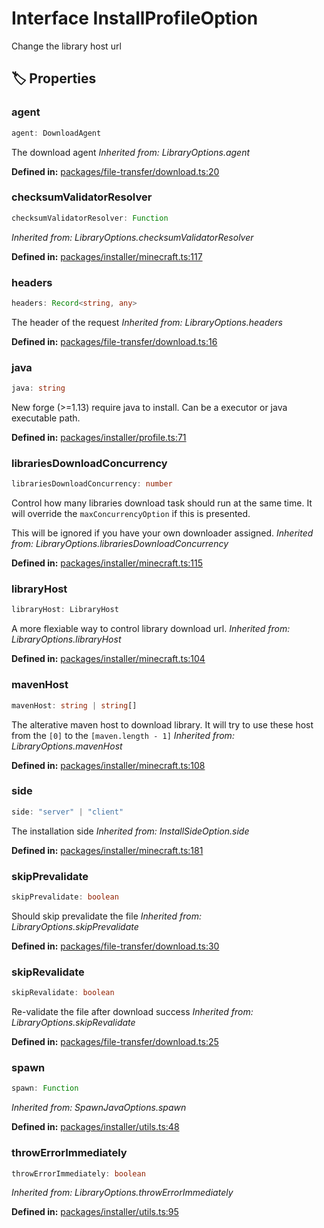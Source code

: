 # Interface InstallProfileOption

Change the library host url
## 🏷️ Properties

### agent <Badge type="info" text="optional" />

```ts
agent: DownloadAgent
```
The download agent
*Inherited from: LibraryOptions.agent*

<p style="font-size: 14px; color: var(--vp-c-text-2)">
<strong>Defined in:</strong> <a href="https://github.com/voxelum/minecraft-launcher-core-node/blob/master/packages/file-transfer/download.ts#L20" target="_blank" rel="noreferrer">packages/file-transfer/download.ts:20</a>
</p>


### checksumValidatorResolver <Badge type="info" text="optional" />

```ts
checksumValidatorResolver: Function
```
*Inherited from: LibraryOptions.checksumValidatorResolver*

<p style="font-size: 14px; color: var(--vp-c-text-2)">
<strong>Defined in:</strong> <a href="https://github.com/voxelum/minecraft-launcher-core-node/blob/master/packages/installer/minecraft.ts#L117" target="_blank" rel="noreferrer">packages/installer/minecraft.ts:117</a>
</p>


### headers <Badge type="info" text="optional" />

```ts
headers: Record<string, any>
```
The header of the request
*Inherited from: LibraryOptions.headers*

<p style="font-size: 14px; color: var(--vp-c-text-2)">
<strong>Defined in:</strong> <a href="https://github.com/voxelum/minecraft-launcher-core-node/blob/master/packages/file-transfer/download.ts#L16" target="_blank" rel="noreferrer">packages/file-transfer/download.ts:16</a>
</p>


### java <Badge type="info" text="optional" />

```ts
java: string
```
New forge (&gt;=1.13) require java to install. Can be a executor or java executable path.
<p style="font-size: 14px; color: var(--vp-c-text-2)">
<strong>Defined in:</strong> <a href="https://github.com/voxelum/minecraft-launcher-core-node/blob/master/packages/installer/profile.ts#L71" target="_blank" rel="noreferrer">packages/installer/profile.ts:71</a>
</p>


### librariesDownloadConcurrency <Badge type="info" text="optional" />

```ts
librariesDownloadConcurrency: number
```
Control how many libraries download task should run at the same time.
It will override the ``maxConcurrencyOption`` if this is presented.

This will be ignored if you have your own downloader assigned.
*Inherited from: LibraryOptions.librariesDownloadConcurrency*

<p style="font-size: 14px; color: var(--vp-c-text-2)">
<strong>Defined in:</strong> <a href="https://github.com/voxelum/minecraft-launcher-core-node/blob/master/packages/installer/minecraft.ts#L115" target="_blank" rel="noreferrer">packages/installer/minecraft.ts:115</a>
</p>


### libraryHost <Badge type="info" text="optional" />

```ts
libraryHost: LibraryHost
```
A more flexiable way to control library download url.
*Inherited from: LibraryOptions.libraryHost*

<p style="font-size: 14px; color: var(--vp-c-text-2)">
<strong>Defined in:</strong> <a href="https://github.com/voxelum/minecraft-launcher-core-node/blob/master/packages/installer/minecraft.ts#L104" target="_blank" rel="noreferrer">packages/installer/minecraft.ts:104</a>
</p>


### mavenHost <Badge type="info" text="optional" />

```ts
mavenHost: string | string[]
```
The alterative maven host to download library. It will try to use these host from the ``[0]`` to the ``[maven.length - 1]``
*Inherited from: LibraryOptions.mavenHost*

<p style="font-size: 14px; color: var(--vp-c-text-2)">
<strong>Defined in:</strong> <a href="https://github.com/voxelum/minecraft-launcher-core-node/blob/master/packages/installer/minecraft.ts#L108" target="_blank" rel="noreferrer">packages/installer/minecraft.ts:108</a>
</p>


### side <Badge type="info" text="optional" />

```ts
side: "server" | "client"
```
The installation side
*Inherited from: InstallSideOption.side*

<p style="font-size: 14px; color: var(--vp-c-text-2)">
<strong>Defined in:</strong> <a href="https://github.com/voxelum/minecraft-launcher-core-node/blob/master/packages/installer/minecraft.ts#L181" target="_blank" rel="noreferrer">packages/installer/minecraft.ts:181</a>
</p>


### skipPrevalidate <Badge type="info" text="optional" />

```ts
skipPrevalidate: boolean
```
Should skip prevalidate the file
*Inherited from: LibraryOptions.skipPrevalidate*

<p style="font-size: 14px; color: var(--vp-c-text-2)">
<strong>Defined in:</strong> <a href="https://github.com/voxelum/minecraft-launcher-core-node/blob/master/packages/file-transfer/download.ts#L30" target="_blank" rel="noreferrer">packages/file-transfer/download.ts:30</a>
</p>


### skipRevalidate <Badge type="info" text="optional" />

```ts
skipRevalidate: boolean
```
Re-validate the file after download success
*Inherited from: LibraryOptions.skipRevalidate*

<p style="font-size: 14px; color: var(--vp-c-text-2)">
<strong>Defined in:</strong> <a href="https://github.com/voxelum/minecraft-launcher-core-node/blob/master/packages/file-transfer/download.ts#L25" target="_blank" rel="noreferrer">packages/file-transfer/download.ts:25</a>
</p>


### spawn <Badge type="info" text="optional" />

```ts
spawn: Function
```
*Inherited from: SpawnJavaOptions.spawn*

<p style="font-size: 14px; color: var(--vp-c-text-2)">
<strong>Defined in:</strong> <a href="https://github.com/voxelum/minecraft-launcher-core-node/blob/master/packages/installer/utils.ts#L48" target="_blank" rel="noreferrer">packages/installer/utils.ts:48</a>
</p>


### throwErrorImmediately <Badge type="info" text="optional" />

```ts
throwErrorImmediately: boolean
```
*Inherited from: LibraryOptions.throwErrorImmediately*

<p style="font-size: 14px; color: var(--vp-c-text-2)">
<strong>Defined in:</strong> <a href="https://github.com/voxelum/minecraft-launcher-core-node/blob/master/packages/installer/utils.ts#L95" target="_blank" rel="noreferrer">packages/installer/utils.ts:95</a>
</p>


